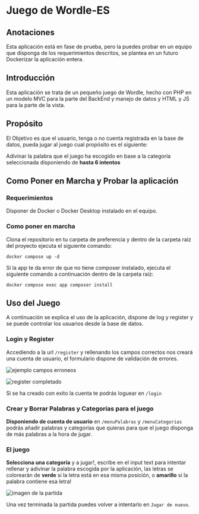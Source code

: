 # Juego de Wordle-ES

## Anotaciones
Esta aplicación está en fase de prueba, pero la puedes probar en un equipo que disponga de los requerimientos descritos, se plantea en un futuro Dockerizar la aplicación entera.

 ## Introducción
 Esta aplicación se trata de un pequeño juego de Wordle, hecho con PHP en un modelo MVC para la parte del BackEnd y manejo de datos y HTML y JS para la parte de la vista.
 
 ## Propósito
 <p>El Objetivo es que el usuario, tenga o no cuenta registrada en la base de datos, pueda jugar al juego cual propósito es el siguiente:</p>
 <p>Adivinar la palabra que el juego ha escogido en base a la categoría seleccionada disponiendo de <strong>hasta 6 intentos</strong></p>
 
 ## Como Poner en Marcha y Probar la aplicación

### Requerimientos

Disponer de Docker o Docker Desktop instalado en el equipo.

### Como poner en marcha

Clona el repositorio en tu carpeta de preferencia y dentro de la carpeta raíz del proyecto ejecuta el siguiente comando:

```
docker compose up -d
```
Si la app te da error de que no tiene composer instalado, ejecuta el siguiente comando a continuación dentro de la carpeta raíz:

```
docker compose exec app composer install
```


 
 ## Uso del Juego

A continuación se explica el uso de la aplicación, dispone de log y register y se puede controlar los usuarios desde la base de datos.
 
 ### Login y Register

Accediendo a la url `/register` y rellenando los campos correctos nos creará una cuenta de usuario, el formulario dispone de validación de errores.


![ejemplo campos erroneos](https://github.com/JuanIgnaso/Wordle-ES-Juego/assets/104755375/84b41af8-80ea-4647-839e-a6794f7a8c27)


![register completado](https://github.com/JuanIgnaso/Wordle-ES-Juego/assets/104755375/cc7c63a3-c715-48ab-8bcf-16cc392d1fee)

Si se ha creado con exito la cuenta te podrás loguear en `/login`
 
 ### Crear y Borrar Palabras y Categorías para el juego

 **Disponiendo de cuenta de usuario** en `/menuPalabras` y `/menuCategorias` podrás añadir palabras y categorías que quieras para que el juego disponga de más palabras a la hora de jugar.
 
 ### El juego
**Selecciona una categoría** y a jugar!, escribe en el input text para intentar rellenar y adivinar la palabra escogida por la aplicación, las letras se colorearán de <strong>verde</strong> si la letra está en esa misma posición, o <strong>amarillo</strong> si la palabra contiene esa letra!

![imagen de la partida](https://github.com/JuanIgnaso/Wordle-ES-Juego/assets/104755375/5dbb6847-454d-4d0b-9af7-b952f1f3dcf7)


Una vez terminada la partida puedes volver a intentarlo en `Jugar de nuevo`.
